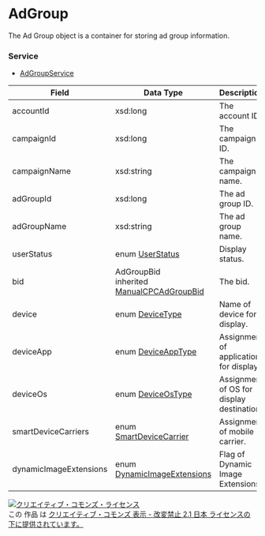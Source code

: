 # AdGroup
The Ad Group object is a container for storing ad group information.

### Service
+ [AdGroupService](../services/AdGroupService.md)

| Field | Data Type | Description | 
|---|---|---|
| accountId| xsd:long| The account ID. |
| campaignId| xsd:long| The campaign ID. |
| campaignName| xsd:string| The campaign name. |
| adGroupId| xsd:long| The ad group ID. |
| adGroupName| xsd:string| The ad group name. |
| userStatus| enum <a href="../data/UserStatus.md">UserStatus</a>| Display status. |
| bid| AdGroupBid <br>inherited <a href="../data/ManualCPCAdGroupBid.md">ManualCPCAdGroupBid</a>| The bid. |
| device| enum <a href="../data/DeviceType.md">DeviceType</a>| Name of device for display. |
| deviceApp| enum <a href="../data/DeviceAppType.md">DeviceAppType</a>| Assignment of application for display. |
| deviceOs| enum <a href="../data/DeviceOsType.md">DeviceOsType</a>| Assignment of OS for display destination. |
| smartDeviceCarriers| enum <a href="../data/SmartDeviceCarrier.md">SmartDeviceCarrier</a>| Assignment of mobile carrier. |
| dynamicImageExtensions| enum <a href="../data/DynamicImageExtensions.md">DynamicImageExtensions</a>| Flag of Dynamic Image Extensions. |

<a rel="license" href="http://creativecommons.org/licenses/by-nd/2.1/jp/"><img alt="クリエイティブ・コモンズ・ライセンス" style="border-width:0" src="https://i.creativecommons.org/l/by-nd/2.1/jp/88x31.png" /></a><br />この 作品 は <a rel="license" href="http://creativecommons.org/licenses/by-nd/2.1/jp/">クリエイティブ・コモンズ 表示 - 改変禁止 2.1 日本 ライセンスの下に提供されています。</a>
